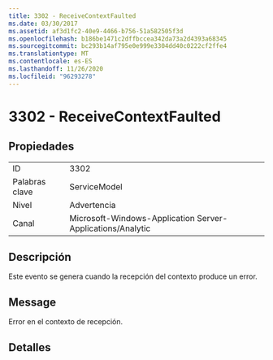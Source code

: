 ```yaml
---
title: 3302 - ReceiveContextFaulted
ms.date: 03/30/2017
ms.assetid: af3d1fc2-40e9-4466-b756-51a582505f3d
ms.openlocfilehash: b186be1471c2dffbccea342da73a2d4393a68345
ms.sourcegitcommit: bc293b14af795e0e999e3304dd40c0222cf2ffe4
ms.translationtype: MT
ms.contentlocale: es-ES
ms.lasthandoff: 11/26/2020
ms.locfileid: "96293278"
---
```

# <a name="3302---receivecontextfaulted"></a>3302 - ReceiveContextFaulted

## <a name="properties"></a>Propiedades  
  
|||  
|-|-|  
|ID|3302|  
|Palabras clave|ServiceModel|  
|Nivel|Advertencia|  
|Canal|Microsoft-Windows-Application Server-Applications/Analytic|  
  
## <a name="description"></a>Descripción  

 Este evento se genera cuando la recepción del contexto produce un error.  
  
## <a name="message"></a>Message  

 Error en el contexto de recepción.  
  
## <a name="details"></a>Detalles
